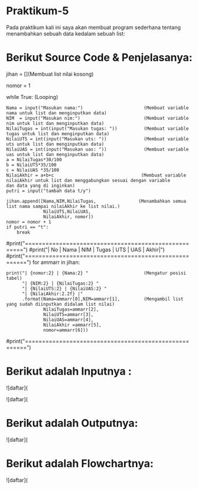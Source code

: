 # Praktikum-5
 Pada praktikum kali ini saya akan membuat program sederhana tentang menambahkan sebuah data kedalam sebuah list:
 
 # Berikut Source Code & Penjelasanya:

jihan = [](Membuat list nilai kosong)

nomor = 1     

while True: (Looping)

    Nama = input("Masukan nama:")                       (Membuat variable nama untuk list dan menginputkan data)
    NIM  = input("Masukan nim:")                        (Membuat variable nim untuk list dan menginputkan data)
    NilaiTugas = int(input("Masukan tugas: "))          (Membuat variable tugas untuk list dan menginputkan data)
    NilaiUTS = int(input("Masukan uts: "))              (Membuat variable uts untuk list dan menginputkan data)
    NilaiUAS = int(input("Masukan uas: "))              (Membuat variable uas untuk list dan menginputkan data)
    a = NilaiTugas*30/100                           
    b = NilaiUTS*35/100
    c = NilaiUAS *35/100
    NilaiAkhir = a+b+c                                 (Membuat variable nilaiAkhir untuk list dan menggabungkan sesuai dengan variable                                                           dan data yang di inginkan)
    putri = input("tambah data t/y")                  
    
    jihan.append([Nama,NIM,NilaiTugas,                (Menambahkan semua list nama sampai nilaiAkhir ke list nilai.)
                  NilaiUTS,NilaiUAS,
                  NilaiAkhir, nomor])
    nomor = nomor + 1
    if putri == "t":
        break
        
#print("=====================================================")
#print("| No |    Nama    |  NIM  | Tugas | UTS |  UAS | Akhir|")
#print("======================================================")
for ammarr in jihan:

    print("| {nomor:2} | {Nama:2} "                     (Mengatur posisi tabel)
          "| {NIM:2} | {NilaiTugas:2} "
          "| {NilaiUTS:2} | {NilaiUAS:2} "
          "| {NilaiAkhir:2.2f} |"
          .format(Nama=ammarr[0],NIM=ammarr[1],         (Mengambil list yang sudah diinputkan didalam list nilai)
                  NilaiTugas=ammarr[2],
                  NilaiUTS=ammarr[3],
                  NilaiUAS=ammarr[4],
                  NilaiAkhir =ammarr[5],
                  nomor=ammarr[6]))
#print("======================================================")

# Berikut adalah Inputnya :

![daftar](

![daftar](

# Berikut adalah Outputnya:

![daftar](

# Berikut adalah Flowchartnya:

![daftar](

